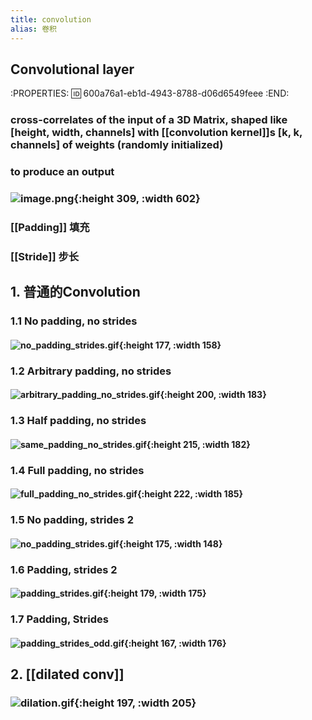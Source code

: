 ```yaml
---
title: convolution
alias: 卷积
---
```


##
## Convolutional layer
:PROPERTIES:
:id: 600a76a1-eb1d-4943-8788-d06d6549feee
:END:
### cross-correlates of the input of a 3D Matrix, shaped like [height, width, channels] with [[convolution kernel]]s [k, k, channels] of weights (randomly initialized)
### to produce an output
### ![image.png](/assets/pages_convolution_1611282885532_0.png){:height 309, :width 602}
### [[Padding]] 填充
### [[Stride]] 步长
###
## 1. 普通的Convolution
### 1.1 No padding, no strides
#### ![no_padding_strides.gif](/assets/pages_convolution_1611297903090_0.gif){:height 177, :width 158}
### 1.2 Arbitrary padding, no strides
#### ![arbitrary_padding_no_strides.gif](/assets/pages_convolution_1611303453251_0.gif){:height 200, :width 183}
### 1.3 Half padding, no strides
#### ![same_padding_no_strides.gif](/assets/pages_convolution_1611303597725_0.gif){:height 215, :width 182}
### 1.4 Full padding, no strides
#### ![full_padding_no_strides.gif](/assets/pages_convolution_1611303709888_0.gif){:height 222, :width 185}
### 1.5 No padding, strides 2
#### ![no_padding_strides.gif](/assets/pages_convolution_1611303798668_0.gif){:height 175, :width 148}
### 1.6 Padding, strides 2
#### ![padding_strides.gif](/assets/pages_convolution_1611303836489_0.gif){:height 179, :width 175}
### 1.7 Padding, Strides
#### ![padding_strides_odd.gif](/assets/pages_convolution_1611303863357_0.gif){:height 167, :width 176}
###
## 2. [[dilated conv]]
### ![dilation.gif](/assets/pages_dilated_conv_1611304238899_0.gif){:height 197, :width 205}
###

